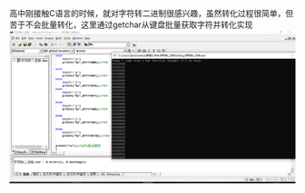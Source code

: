 高中刚接触C语言的时候，就对字符转二进制很感兴趣，虽然转化过程很简单，但苦于不会批量转化，这里通过getchar从键盘批量获取字符并转化实现
![](https://github.com/ljgithub669/small_project/blob/master/%E5%AD%97%E7%AC%A6%E8%BD%AC%E4%BA%8C%E8%BF%9B%E5%88%B6/%E5%AD%97%E7%AC%A6%E8%BD%AC8%E4%BD%8D%E4%BA%8C%E8%BF%9B%E5%88%B6.png)
